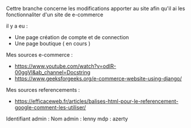 Cettre branche concerne les modifications apporter au site afin qu'il ai les fonctionnaliter d'un site de e-commerce

il y a eu :
  - Une page création de compte et de connection
  - Une page boutique ( en cours )    


Mes sources e-commerce  : 
  - https://www.youtube.com/watch?v=odIR-00ggVI&ab_channel=Docstring
  - https://www.geeksforgeeks.org/e-commerce-website-using-django/
  
 Mes sources referencements : 
  - https://efficaceweb.fr/articles/balises-html-pour-le-referencement-google-comment-les-utiliser/


Identifiant admin :
  Nom admin : lenny
  mdp : azerty
